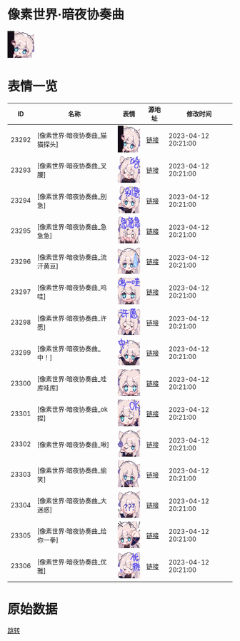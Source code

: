 # 像素世界·暗夜协奏曲

<img src="./cover.png" height="60" alt="cover" />

# 表情一览

|ID|名称|表情|源地址|修改时间|
|----|----|----|----|----|
|23292|[像素世界·暗夜协奏曲_猫猫探头]|<img src="./pic/023292_%5B像素世界·暗夜协奏曲_猫猫探头%5D.png" height="60" alt="猫猫探头"/>|[链接](https://i0.hdslb.com/bfs/garb/c90a39511f8a6a866213169ea804748c398e61b4.png)|2023-04-12 20:21:00|
|23293|[像素世界·暗夜协奏曲_叉腰]|<img src="./pic/023293_%5B像素世界·暗夜协奏曲_叉腰%5D.png" height="60" alt="叉腰"/>|[链接](https://i0.hdslb.com/bfs/garb/66afdd0b9ccbbda191b78280d169c5c3b8d2e7c9.png)|2023-04-12 20:21:00|
|23294|[像素世界·暗夜协奏曲_别急]|<img src="./pic/023294_%5B像素世界·暗夜协奏曲_别急%5D.png" height="60" alt="别急"/>|[链接](https://i0.hdslb.com/bfs/garb/15e52d8f1b3b3fcc3be4736be31f55d49b1aea33.png)|2023-04-12 20:21:00|
|23295|[像素世界·暗夜协奏曲_急急急]|<img src="./pic/023295_%5B像素世界·暗夜协奏曲_急急急%5D.png" height="60" alt="急急急"/>|[链接](https://i0.hdslb.com/bfs/garb/d6b3c4bbd31978671743331422d859b814d5305b.png)|2023-04-12 20:21:00|
|23296|[像素世界·暗夜协奏曲_流汗黄豆]|<img src="./pic/023296_%5B像素世界·暗夜协奏曲_流汗黄豆%5D.png" height="60" alt="流汗黄豆"/>|[链接](https://i0.hdslb.com/bfs/garb/53bb41c925b8579d7579bb77e2f09512239fbeac.png)|2023-04-12 20:21:00|
|23297|[像素世界·暗夜协奏曲_呜哇]|<img src="./pic/023297_%5B像素世界·暗夜协奏曲_呜哇%5D.png" height="60" alt="呜哇"/>|[链接](https://i0.hdslb.com/bfs/garb/f3584b95dcfca5fefb2e01da761c15a9d6edd0ff.png)|2023-04-12 20:21:00|
|23298|[像素世界·暗夜协奏曲_许愿]|<img src="./pic/023298_%5B像素世界·暗夜协奏曲_许愿%5D.png" height="60" alt="许愿"/>|[链接](https://i0.hdslb.com/bfs/garb/d6f846d482ef23d62299fab7bd5ecd0af35d9458.png)|2023-04-12 20:21:00|
|23299|[像素世界·暗夜协奏曲_中！]|<img src="./pic/023299_%5B像素世界·暗夜协奏曲_中！%5D.png" height="60" alt="中！"/>|[链接](https://i0.hdslb.com/bfs/garb/d361bf40d76bb7a174a88a893b4a994a4f27bd23.png)|2023-04-12 20:21:00|
|23300|[像素世界·暗夜协奏曲_哇库哇库]|<img src="./pic/023300_%5B像素世界·暗夜协奏曲_哇库哇库%5D.png" height="60" alt="哇库哇库"/>|[链接](https://i0.hdslb.com/bfs/garb/af1fe98f030d14a807b8c70915c793e251309ef7.png)|2023-04-12 20:21:00|
|23301|[像素世界·暗夜协奏曲_ok捏]|<img src="./pic/023301_%5B像素世界·暗夜协奏曲_ok捏%5D.png" height="60" alt="ok捏"/>|[链接](https://i0.hdslb.com/bfs/garb/0cab04905ffd2ec8814757e9d3670a64984936d3.png)|2023-04-12 20:21:00|
|23302|[像素世界·暗夜协奏曲_啾]|<img src="./pic/023302_%5B像素世界·暗夜协奏曲_啾%5D.png" height="60" alt="啾"/>|[链接](https://i0.hdslb.com/bfs/garb/5b1f2e1628c8ac9633950cd9494ab0fdb14853ca.png)|2023-04-12 20:21:00|
|23303|[像素世界·暗夜协奏曲_偷笑]|<img src="./pic/023303_%5B像素世界·暗夜协奏曲_偷笑%5D.png" height="60" alt="偷笑"/>|[链接](https://i0.hdslb.com/bfs/garb/15e9d37ac7458fb78fc87f1f6cd6e00be49b743c.png)|2023-04-12 20:21:00|
|23304|[像素世界·暗夜协奏曲_大迷惑]|<img src="./pic/023304_%5B像素世界·暗夜协奏曲_大迷惑%5D.png" height="60" alt="大迷惑"/>|[链接](https://i0.hdslb.com/bfs/garb/8a4880d06780d0e7d3257a3268f9f776084ac1a4.png)|2023-04-12 20:21:00|
|23305|[像素世界·暗夜协奏曲_给你一拳]|<img src="./pic/023305_%5B像素世界·暗夜协奏曲_给你一拳%5D.png" height="60" alt="给你一拳"/>|[链接](https://i0.hdslb.com/bfs/garb/ea124de8e3ba476d84492733fa62afb1ede2532d.png)|2023-04-12 20:21:00|
|23306|[像素世界·暗夜协奏曲_优雅]|<img src="./pic/023306_%5B像素世界·暗夜协奏曲_优雅%5D.png" height="60" alt="优雅"/>|[链接](https://i0.hdslb.com/bfs/garb/a4f856f5dfedd62128b1b03ddd7c0c779f490096.png)|2023-04-12 20:21:00|

# 原始数据

[跳转](./raw.json)

